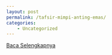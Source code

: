 ```yaml
---
layout: post
permalink: /tafsir-mimpi-anting-emas/
categories:
    - Uncategorized
---
```


[Baca Selengkapnya](/10)